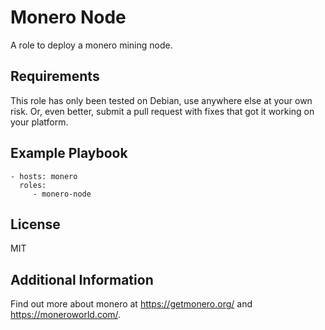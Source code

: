 Monero Node
===========

A role to deploy a monero mining node.

Requirements
------------

This role has only been tested on Debian, use anywhere else at your own risk.  Or, even better, submit a pull request with fixes that got it working on your platform.

Example Playbook
----------------

    - hosts: monero
      roles:
         - monero-node

License
-------

MIT

Additional Information
----------------------

Find out more about monero at https://getmonero.org/ and https://moneroworld.com/.


